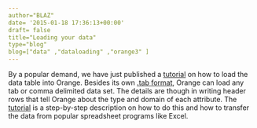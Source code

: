 ```yaml
---
author="BLAZ"
date= '2015-01-18 17:36:13+00:00'
draft= false
title="Loading your data"
type="blog"
blog=["data" ,"dataloading" ,"orange3" ]
---
```


By a popular demand, we have just published a [tutorial](https://docs.biolab.si/orange/3/visual-programming/loading-your-data/index.html) on how to load the data table into Orange. Besides its own [.tab format](https://docs.biolab.si/orange/3/data-mining-library/reference/data.io.html), Orange can load any tab or comma delimited data set. The details are though in writing header rows that tell Orange about the type and domain of each attribute. The [tutorial](https://docs.biolab.si/orange/3/visual-programming/loading-your-data/index.html) is a step-by-step description on how to do this and how to transfer the data from popular spreadsheet programs like Excel.
